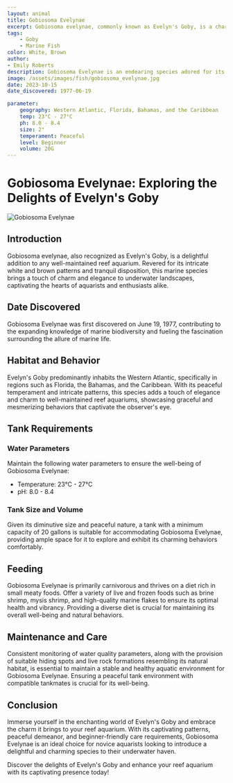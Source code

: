 ```yaml
---
layout: animal
title: Gobiosoma Evelynae
excerpt: Gobiosoma evelynae, commonly known as Evelyn's Goby, is a charming and diminutive species celebrated for its intricate patterns and peaceful demeanor. With its fascinating behaviors and small size, it adds a delightful touch to any well-maintained reef aquarium, enchanting aquarists with its unique presence and vibrant character.
tags:
    - Goby
    - Marine Fish
color: White, Brown
author:
- Emily Roberts
description: Gobiosoma Evelynae is an endearing species adored for its captivating patterns and tranquil disposition.
image: /assets/images/fish/gobiosoma_evelynae.jpg
date: 2023-10-15
date_discovered: 1977-06-19

parameter:
    geography: Western Atlantic, Florida, Bahamas, and the Caribbean
    temp: 23°C - 27°C
    ph: 8.0 - 8.4
    size: 2"
    temperament: Peaceful
    level: Beginner
    volume: 20G
---
```


# Gobiosoma Evelynae: Exploring the Delights of Evelyn's Goby

![Gobiosoma Evelynae](gobiosoma_evelynae.jpg)

## Introduction

Gobiosoma evelynae, also recognized as Evelyn's Goby, is a delightful addition to any well-maintained reef aquarium. Revered for its intricate white and brown patterns and tranquil disposition, this marine species brings a touch of charm and elegance to underwater landscapes, captivating the hearts of aquarists and enthusiasts alike.

## Date Discovered

Gobiosoma Evelynae was first discovered on June 19, 1977, contributing to the expanding knowledge of marine biodiversity and fueling the fascination surrounding the allure of marine life.

## Habitat and Behavior

Evelyn's Goby predominantly inhabits the Western Atlantic, specifically in regions such as Florida, the Bahamas, and the Caribbean. With its peaceful temperament and intricate patterns, this species adds a touch of elegance and charm to well-maintained reef aquariums, showcasing graceful and mesmerizing behaviors that captivate the observer's eye.

## Tank Requirements

### Water Parameters

Maintain the following water parameters to ensure the well-being of Gobiosoma Evelynae:

- Temperature: 23°C - 27°C
- pH: 8.0 - 8.4

### Tank Size and Volume

Given its diminutive size and peaceful nature, a tank with a minimum capacity of 20 gallons is suitable for accommodating Gobiosoma Evelynae, providing ample space for it to explore and exhibit its charming behaviors comfortably.

## Feeding

Gobiosoma Evelynae is primarily carnivorous and thrives on a diet rich in small meaty foods. Offer a variety of live and frozen foods such as brine shrimp, mysis shrimp, and high-quality marine flakes to ensure its optimal health and vibrancy. Providing a diverse diet is crucial for maintaining its overall well-being and natural behaviors.

## Maintenance and Care

Consistent monitoring of water quality parameters, along with the provision of suitable hiding spots and live rock formations resembling its natural habitat, is essential to maintain a stable and healthy aquatic environment for Gobiosoma Evelynae. Ensuring a peaceful tank environment with compatible tankmates is crucial for its well-being.

## Conclusion

Immerse yourself in the enchanting world of Evelyn's Goby and embrace the charm it brings to your reef aquarium. With its captivating patterns, peaceful demeanor, and beginner-friendly care requirements, Gobiosoma Evelynae is an ideal choice for novice aquarists looking to introduce a delightful and charming species to their underwater haven.

Discover the delights of Evelyn's Goby and enhance your reef aquarium with its captivating presence today!
